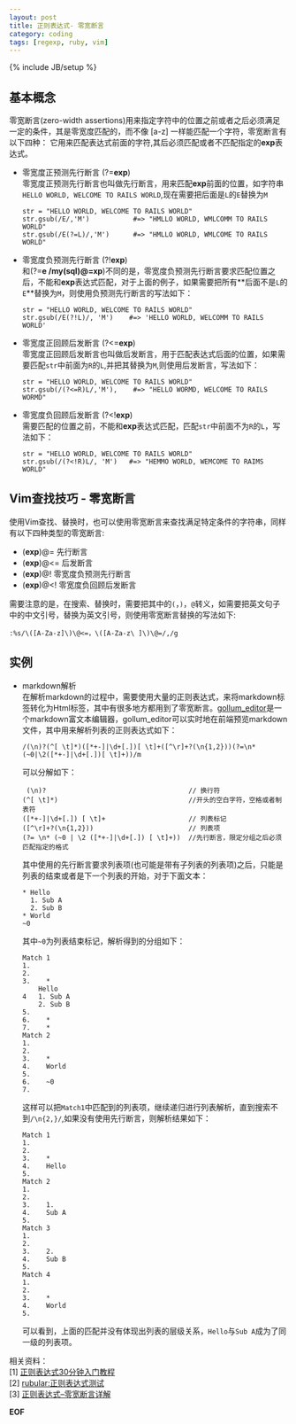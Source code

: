 ```yaml
---
layout: post
title: 正则表达式- 零宽断言
category: coding
tags: [regexp, ruby, vim]
---
```

{% include JB/setup %}
## 基本概念
零宽断言(zero-width assertions)用来指定字符中的位置之前或者之后必须满足一定的条件，其是零宽度匹配的，而不像 \[a-z\] 一样能匹配一个字符，零宽断言有以下四种：
它用来匹配表达式前面的字符,其后必须匹配或者不匹配指定的**exp**表达式。  

* 零宽度正预测先行断言 (?=**exp**)  
零宽度正预测先行断言也叫做先行断言，用来匹配**exp**前面的位置，如字符串`HELLO
WORLD, WELCOME TO RAILS WORLD`,现在需要把后面是`L`的`E`替换为`M`

      str = "HELLO WORLD, WELCOME TO RAILS WORLD"
      str.gsub(/E/,'M')           #=> "HMLLO WORLD, WMLCOMM TO RAILS WORLD"
      str.gsub(/E(?=L)/,'M')      #=> "HMLLO WORLD, WMLCOME TO RAILS WORLD"

* 零宽度负预测先行断言 (?!**exp**)  
和(?=**e /my\(sql\)\@=xp**)不同的是，零宽度负预测先行断言要求匹配位置之后，不能和**exp**表达式匹配，对于上面的例子，如果需要把所有**后面不是`L`的`E`**替换为`M`，则使用负预测先行断言的写法如下：

      str = "HELLO WORLD, WELCOME TO RAILS WORLD"
      str.gsub(/E(?!L)/, 'M')    #=> 'HELLO WORLD, WELCOMM TO RAILS WORLD'

* 零宽度正回顾后发断言 (?<=**exp**)  
零宽度正回顾后发断言也叫做后发断言，用于匹配表达式后面的位置，如果需要匹配`str`中前面为`R`的`L`,并把其替换为`M`,则使用后发断言，写法如下：

      str = "HELLO WORLD, WELCOME TO RAILS WORLD"
      str.gsub(/(?<=R)L/,'M'),    #=> "HELLO WORMD, WELCOME TO RAILS WORMD"

* 零宽度负回顾后发断言 (?<!**exp**)  
需要匹配的位置之前，不能和**exp**表达式匹配，匹配`str`中前面不为`R`的`L`，写法如下：

      str = "HELLO WORLD, WELCOME TO RAILS WORLD"
      str.gsub(/(?<!R)L/, 'M')   #=> "HEMMO WORLD, WEMCOME TO RAIMS WORLD"

## Vim查找技巧 - 零宽断言
使用Vim查找、替换时，也可以使用零宽断言来查找满足特定条件的字符串，同样有以下四种类型的零宽断言:  

* (**exp**)@=         先行断言  
* (**exp**)@<=        后发断言
* (**exp**)@!         零宽度负预测先行断言
* (**exp**)@<!        零宽度负回顾后发断言

需要注意的是，在搜索、替换时，需要把其中的`(`，`)`，`@`转义，如需要把英文句子中的中文引号，替换为英文引号，则使用零宽断言替换的写法如下:  

    :%s/\([A-Za-z]\)\@<=，\([A-Za-z\ ]\)\@=/,/g 
## 实例
* markdown解析   
在解析markdown的过程中，需要使用大量的正则表达式，来将markdown标签转化为Html标签，其中有很多地方都用到了零宽断言。[gollum_editor](https://github.com/samknight/gollum_editor)是一个markdown富文本编辑器，gollum_editor可以实时地在前端预览markdown文件，其中用来解析列表的正则表达式如下：  

      /(\n)?(^[ \t]*)([*+-]|\d+[.])[ \t]+([^\r]+?(\n{1,2}))(?=\n*(~0|\2([*+-]|\d+[.])[ \t]+))/m 

    可以分解如下：

       (\n)?                                    // 换行符
      (^[ \t]*)                                 //开头的空白字符，空格或者制表符
      ([*+-]|\d+[.]) [ \t]+                     // 列表标记
      ([^\r]+?(\n{1,2}))                        // 列表项
      (?= \n* (~0 | \2 ([*+-]|\d+[.]) [ \t]+))  //先行断言，限定分组之后必须匹配指定的格式
    其中使用的先行断言要求列表项(也可能是带有子列表的列表项)之后，只能是列表的结束或者是下一个列表的开始，对于下面文本：  

      * Hello
        1. Sub A
        2. Sub B
      * World  
      ~0 
    其中`~0`为列表结束标记，解析得到的分组如下：

      Match 1
      1.	 
      2.	 
      3.	*
          Hello
      4   1. Sub A
          2. Sub B
      5.	
      6.	*
      7.	*
      Match 2
      1.	 
      2.	 
      3.	*
      4.	World
      5.	
      6.	~0
      7.	 
    这样可以把`Match1`中匹配到的列表项，继续递归进行列表解析，直到搜索不到`/\n{2,}/`,如果没有使用先行断言，则解析结果如下：

      Match 1
      1.	 
      2.	 
      3.	*
      4.	Hello
      5.	
      Match 2
      1.	 
      2.	 
      3.	1.
      4.	Sub A
      5.	
      Match 3
      1.	 
      2.	 
      3.	2.
      4.	Sub B
      5.	
      Match 4
      1.	 
      2.	 
      3.	*
      4.	World
      5.	
    可以看到，上面的匹配并没有体现出列表的层级关系，`Hello`与`Sub A`成为了同一级的列表项。  

相关资料：  
  \[1\] [正则表达式30分钟入门教程](http://deerchao.net/tutorials/regex/regex.htm)  
  \[2\] [rubular:正则表达式测试](http://rubular.com/)  
  \[3\] [正则表达式–零宽断言详解](http://hooopo.iteye.com/blog/407062)

__EOF__
